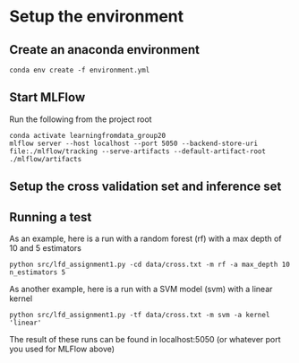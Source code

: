 # Setup the environment

## Create an anaconda environment
```{bash}
conda env create -f environment.yml
```

## Start MLFlow

Run the following from the project root
```{bash}
conda activate learningfromdata_group20
mlflow server --host localhost --port 5050 --backend-store-uri file:./mlflow/tracking --serve-artifacts --default-artifact-root ./mlflow/artifacts
```

## Setup the cross validation set and inference set

## Running a test

As an example, here is a run with a random forest (rf) with a max depth of 10 and 5 estimators
```{bash}
python src/lfd_assignment1.py -cd data/cross.txt -m rf -a max_depth 10 n_estimators 5
```
As another example, here is a run with a SVM model (svm) with a linear kernel
```{bash}
python src/lfd_assignment1.py -tf data/cross.txt -m svm -a kernel 'linear'
```
The result of these runs can be found in localhost:5050 (or whatever port you used for MLFlow above)